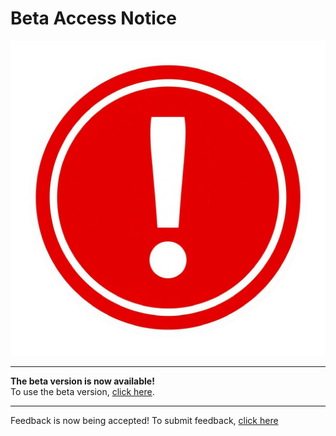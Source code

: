 # Beta Access Notice

![Warning](https://raw.githubusercontent.com/Githubuser102234/bytecrate/refs/heads/main/maincdn/MagicEraser_250702_161705.png)

---

**The beta version is now available!**  
To use the beta version, [click here](https://githubuser102234.github.io/cloudstorage/).

---

Feedback is now being accepted! To submit feedback, [click here](https://githubuser102234.github.io/bytecrate/feedback)

